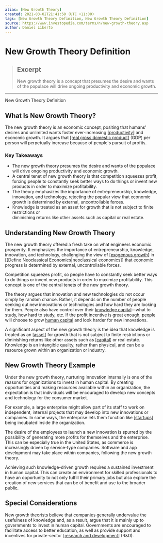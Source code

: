 ```yaml
---
alias: [New Growth Theory]
created: 2021-03-02T21:41:50 (UTC +11:00)
tags: [New Growth Theory Definition, New Growth Theory Definition]
source: https://www.investopedia.com/terms/n/new-growth-theory.asp
author: Daniel Liberto
---
```


# New Growth Theory Definition

> ## Excerpt
> New growth theory is a concept that presumes the desire and wants of the populace will drive ongoing productivity and economic growth.

---

New Growth Theory Definition
## What Is New Growth Theory?

The new growth theory is an economic concept, positing that humans' desires and unlimited wants foster ever-increasing [[productivity]](https://www.investopedia.com/terms/p/productivity.asp) and economic growth. It argues that [[real gross domestic product]](https://www.investopedia.com/terms/r/realgdp.asp) (GDP) per person will perpetually increase because of people's pursuit of profits.

### Key Takeaways

-   The new growth theory presumes the desire and wants of the populace will drive ongoing productivity and economic growth.
-   A central tenet of new growth theory is that competition squeezes profit, forcing people to constantly seek better ways to do things or invent new products in order to maximize profitability.
-   The theory emphasizes the importance of entrepreneurship, knowledge, innovation, and technology, rejecting the popular view that economic growth is determined by external, uncontrollable forces.
-   Knowledge is treated as an asset for growth that is not subject to finite restrictions or  
    diminishing returns like other assets such as capital or real estate.

## Understanding New Growth Theory

The new growth theory offered a fresh take on what engineers economic prosperity. It emphasizes the importance of entrepreneurship, knowledge, innovation, and technology, challenging the view of [[exogenous growth]](https://www.investopedia.com/terms/e/exogenous-growth.asp) in [[[Define Neoclassical Economics|neoclassical economics]]](https://www.investopedia.com/terms/n/neoclassical.asp) that economic progress is determined by external, uncontrollable forces.

Competition squeezes profit, so people have to constantly seek better ways to do things or invent new products in order to maximize profitability. This concept is one of the central tenets of the new growth theory.

The theory argues that innovation and new technologies do not occur simply by random chance. Rather, it depends on the number of people seeking out new innovations or technologies and how hard they are looking for them. People also have control over their [knowledge capital](https://www.investopedia.com/terms/k/knowledge-capital.asp)—what to study, how hard to study, etc. If the profit incentive is great enough, people will choose to grow [human capital](https://www.investopedia.com/terms/h/humancapital.asp) and look harder for new innovations.

A significant aspect of the new growth theory is the idea that knowledge is treated as an [[asset]](https://www.investopedia.com/terms/a/asset.asp) for growth that is not subject to finite restrictions or diminishing returns like other assets such as [[capital]](https://www.investopedia.com/terms/c/capital.asp) or real estate. Knowledge is an intangible quality, rather than physical, and can be a resource grown within an organization or industry.

## New Growth Theory Example

Under the new growth theory, nurturing innovation internally is one of the reasons for organizations to invest in human capital. By creating opportunities and making resources available within an organization, the expectation is that individuals will be encouraged to develop new concepts and technology for the consumer market.

For example, a large enterprise might allow part of its staff to work on independent, internal projects that may develop into new innovations or companies. In some ways, the enterprise lets them function like [[startups]](https://www.investopedia.com/terms/s/startup.asp) being incubated inside the organization.

The desire of the employees to launch a new innovation is spurred by the possibility of generating more profits for themselves and the enterprise. This can be especially true in the United States, as commerce is increasingly driven by service-type companies. Software and app development may take place within companies, following the new growth theory.

Achieving such knowledge-driven growth requires a sustained investment in human capital. This can create an environment for skilled professionals to have an opportunity to not only fulfill their primary jobs but also explore the creation of new services that can be of benefit and use to the broader public.

## Special Considerations

New growth theorists believe that companies generally undervalue the usefulness of knowledge and, as a result, argue that it is mainly up to governments to invest in human capital. Governments are encouraged to facilitate access to better education, as well as provide support and incentives for private-sector [[research and development]](https://www.investopedia.com/terms/r/randd.asp) (R&D).
